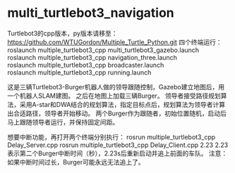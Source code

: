# multi_turtlebot3_navigation
Turtlebot3的cpp版本，py版本请移至：https://github.com/WTUGordon/Multiple_Turtle_Python.git
四个终端运行：  
roslaunch multiple_turtlebot3_cpp multi_turtlebot3_gazebo.launch   
roslaunch multiple_turtlebot3_cpp navigation_three.launch  
roslaunch multiple_turtlebot3_cpp broadcaster.launch  
roslaunch multiple_turtlebot3_cpp running.launch

这是三辆Turtlebot3-Burger机器人做的领导跟随控制，Gazebo建立地图后，用一个机器人SLAM建图。 之后在地图上加载三辆Burger。 领导者接受路径规划算法，采用A-star和DWA结合的规划算法，指定目标点后，规划算法为领导者计算出合适路径，领导者开始移动。 两个Burger作为跟随者，初始位置随机，启动后马上跟随领导者运行，并保持固定间距。 

想要中断功能，再打开两个终端分别执行：
rosrun multiple_turtlebot3_cpp Delay_Server.cpp
rosrun multiple_turtlebot3_cpp Delay_Client.cpp 2.23
2.23表示第二个Burger中断时间（秒），2.23s后重新启动并追上前面的车队。
注意：如果中断时间过长，Burger可能永远无法追上了。